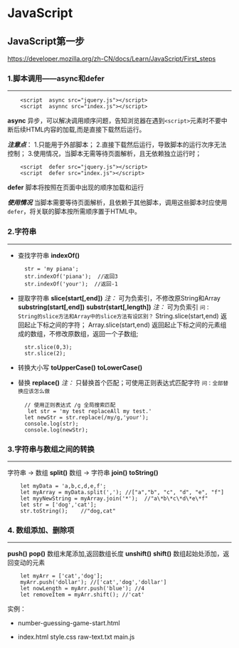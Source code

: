 # JavaScript

## JavaScript第一步

<https://developer.mozilla.org/zh-CN/docs/Learn/JavaScript/First_steps>

### 1.脚本调用——async和defer

___

        <script  async src="jquery.js"></script>
        <script  asynnc src="index.js"></script>

**async**   异步，可以解决调用顺序问题，告知浏览器在遇到`<script>`元素时不要中断后续HTML内容的加载,而是直接下载然后运行。

***注意点***：
1.只能用于外部脚本；
2.直接下载然后运行，导致脚本的运行次序无法控制；
3.使用情况，当脚本无需等待页面解析，且无依赖独立运行时；

        <script  defer src="jquery.js"></script>
        <script  defer src="index.js"></script>

**defer**   脚本将按照在页面中出现的顺序加载和运行

***使用情况***
当脚本需要等待页面解析，且依赖于其他脚本，调用这些脚本时应使用`defer`，将关联的脚本按所需顺序置于HTML中。

### 2.字符串

___

- 查找字符串    **indexOf()**

        str = 'my piana';
        str.indexOf('piana');  //返回3
        str.indexOf('your');  //返回-1

- 提取字符串
**slice(start[,end])** *注：* 可为负索引，不修改原String和Array
**substring(start[,end])**
**substr(start[,length])** *注：* 可为负索引
`问： String的slice方法和Array中的slice方法有设区别？`
 String.slice(start,end) 返回起止下标之间的字符；
 Array.slice(start,end) 返回起止下标之间的元素组成的数组，不修改原数组，返回一个子数组;

        str.slice(0,3);
        str.slice(2);

- 转换大小写
**toUpperCase()**
**toLowerCase()**

- 替换
**replace()** *注：* 只替换首个匹配；可使用正则表达式匹配字符
`问：全部替换应该怎么做`

        // 使用正则表达式 /g 全局搜索匹配
         let str = 'my test replaceAll my test.'
        let newStr = str.replace(/my/g,'your');
        console.log(str);
        console.log(newStr);

### 3.字符串与数组之间的转换

___

字符串 -> 数组  **split()**
数组 -> 字符串  **join()** **toString()**

        let myData = 'a,b,c,d,e,f';
        let myArray = myData.split(','); //["a","b", "c", "d", "e", "f"]
        let myyNewString = myArray.join('*');  //"a\*b\*c\*d\*e\*f"
        let str = ['dog','cat'];
        str.toString();    //"dog,cat"

### 4. 数组添加、删除项

___

**push()** **pop()**
数组末尾添加,返回数组长度
**unshift()** **shift()**
数组起始处添加，返回变动的元素

        let myArr = ['cat','dog'];
        myArr.push('dollar'); //['cat','dog','dollar']
        let nowLength = myArr.push('blue'); //4
        let removeItem = myArr.shift(); //'cat'

实例：

- number-guessing-game-start.html

- index.html
    style.css
    raw-text.txt
    main.js
